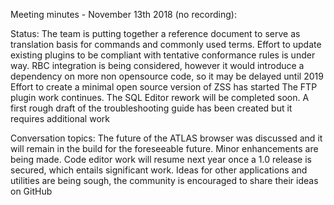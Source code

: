 Meeting minutes - November 13th 2018 (no recording):

Status:
The team is putting together a reference document to serve as translation basis for commands and commonly used terms.
Effort to update existing plugins to be compliant with tentative conformance rules is under way.
RBC integration is being considered, however it would introduce a dependency on more non opensource code, so it may be delayed until 2019
Effort to create a minimal open source version of ZSS has started
The FTP plugin work continues.
The SQL Editor rework will be completed soon.
A first rough draft of the troubleshooting guide has been created but it requires additional work

Conversation topics:
The future of the ATLAS browser was discussed and it will remain in the build for the foreseeable future. Minor enhancements are being made.
Code editor work will resume next year once a 1.0 release is secured, which entails significant work.
Ideas for other applications and utilities are being sough, the community is encouraged to share their ideas on GitHub